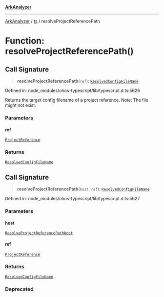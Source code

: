 [**ArkAnalyzer**](../../../../README.md)

***

[ArkAnalyzer](../../../../globals.md) / [ts](../README.md) / resolveProjectReferencePath

# Function: resolveProjectReferencePath()

## Call Signature

> **resolveProjectReferencePath**(`ref`): [`ResolvedConfigFileName`](../type-aliases/ResolvedConfigFileName.md)

Defined in: node\_modules/ohos-typescript/lib/typescript.d.ts:5626

Returns the target config filename of a project reference.
Note: The file might not exist.

### Parameters

#### ref

[`ProjectReference`](../interfaces/ProjectReference.md)

### Returns

[`ResolvedConfigFileName`](../type-aliases/ResolvedConfigFileName.md)

## Call Signature

> **resolveProjectReferencePath**(`host`, `ref`): [`ResolvedConfigFileName`](../type-aliases/ResolvedConfigFileName.md)

Defined in: node\_modules/ohos-typescript/lib/typescript.d.ts:5627

### Parameters

#### host

[`ResolveProjectReferencePathHost`](../interfaces/ResolveProjectReferencePathHost.md)

#### ref

[`ProjectReference`](../interfaces/ProjectReference.md)

### Returns

[`ResolvedConfigFileName`](../type-aliases/ResolvedConfigFileName.md)

### Deprecated
